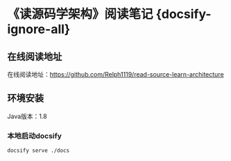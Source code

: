 # 《读源码学架构》阅读笔记 {docsify-ignore-all}

## 在线阅读地址
在线阅读地址：https://github.com/Relph1119/read-source-learn-architecture

## 环境安装
Java版本：1.8

### 本地启动docsify
```shell
docsify serve ./docs
```